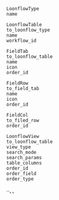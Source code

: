 

```
LoonflowType
name
```

```
LoonflowTable
to_loonflow_type
name
workflow_id
```

```
FieldTab
to_loonflow_table
name
icon
order_id
```

```
FieldRow
to_field_tab
name
icon
order_id
```

```
FieldCol
to_filed_row
order_id
```

```
LoonflowView
to_loonflow_table
view_type
search_mode
search_params
table_columns
order_id
order_field
order_type
```

··、、
